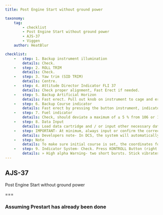 ```yaml
---
title: Post Engine Start without ground power 

taxonomy:
    tag:
        - checklist
        - Post Engine Start without ground power 
        - AJS-37
        - Viggen
    author: HeatBlur

checklist:
    -   step: 1. Backup instrument illumination 
        details: Check.
    -   step: 2. ROLL TRIM 
        details: Check. 
    -   step: 3. Yaw trim (SID TRIM) 
        details: Centre. 
    -   step: 4. Attitude Director Indicator FLI 37 
        details: Check proper alignment, Fast Erect if needed. 
    -   step: 5. Backup Artificial Horizon 
        details: Fast erect. Pull out knob on instrument to cage and erect. Press to knob to uncage. 
    -   step: 6. Backup Course indicator 
        details: Fast erect by pressing the button instrument, indicator light turns off when completed. 
    -   step: 7. Fuel indicator 
        details: Check, should deviate a maximum of ± 5 % from 106 or 131% (without or with drop tank). 
    -   step: 8. Data Input 
        details: Load data cartridge and / or input other necessary data.
    -   step: IMPORTANT- At minimum, always input or confirm the correct the start airfield. 
        details: Developers note- In DCS, the system will automatically detect the start airfield and load it into memory 
    -   step: Note
        details: To make sure initial course is set, the coordinates for the start base as well at the runway heading should always be inputted if not set via reference number.
    -   step: 9. Indicator System- Check. Press KONTROLL Button (right side panel)
        details: » High alpha Warning- two short bursts. Stick vibrates. <br />» Warning lights BRAND (Fire warning) lit <br />» Lights LANDSTÄLL (Landing gear warning) not lit. <br />» Altitude warning light lit with a solid light. <br />» Indicated fuel 29 ± 3 % and indicator returns to previous setting. <br />» Data indicator panel shows 1 and current CK-program number. <br />» FK-light is on (green). 
---
```


## AJS-37 
Post Engine Start without ground power 

===

### Assuming Prestart has already been done
